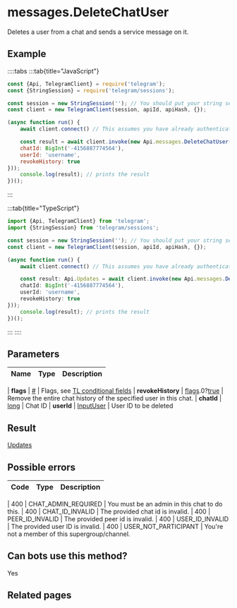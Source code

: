# messages.DeleteChatUser

Deletes a user from a chat and sends a service message on it.



## Example

::::tabs
:::tab{title="JavaScript"}
```js
const {Api, TelegramClient} = require('telegram');
const {StringSession} = require('telegram/sessions');

const session = new StringSession(''); // You should put your string session here
const client = new TelegramClient(session, apiId, apiHash, {});

(async function run() {
    await client.connect() // This assumes you have already authenticated with .start()

    const result = await client.invoke(new Api.messages.DeleteChatUser({
    chatId: BigInt('-4156887774564'),
    userId: 'username',
    revokeHistory: true
}));
    console.log(result); // prints the result
})();
```
:::

:::tab{title="TypeScript"}
```ts
import {Api, TelegramClient} from 'telegram';
import {StringSession} from 'telegram/sessions';

const session = new StringSession(''); // You should put your string session here
const client = new TelegramClient(session, apiId, apiHash, {});

(async function run() {
    await client.connect() // This assumes you have already authenticated with .start()

    const result: Api.Updates = await client.invoke(new Api.messages.DeleteChatUser({
    chatId: BigInt('-4156887774564'),
    userId: 'username',
    revokeHistory: true
}));
    console.log(result); // prints the result
})();
```
:::
::::



## Parameters

| Name | Type | Description |
| :--: | ---- | ----------- |

| **flags** | [#](https://core.telegram.org/type/%23) | Flags, see [TL conditional fields](https://core.telegram.org/mtproto/TL-combinators#conditional-fields) 
| **revokeHistory** | [flags](https://core.telegram.org/mtproto/TL-combinators#conditional-fields).0?[true](https://core.telegram.org/constructor/true) | Remove the entire chat history of the specified user in this chat. 
| **chatId** | [long](https://core.telegram.org/type/long) | Chat ID 
| **userId** | [InputUser](https://core.telegram.org/type/InputUser) | User ID to be deleted 


## Result

[Updates](https://core.telegram.org/type/Updates)



## Possible errors

| Code | Type | Description |
| :--: | ---- | ----------- |

| 400 | CHAT\_ADMIN\_REQUIRED | You must be an admin in this chat to do this. 
| 400 | CHAT\_ID\_INVALID | The provided chat id is invalid. 
| 400 | PEER\_ID\_INVALID | The provided peer id is invalid. 
| 400 | USER\_ID\_INVALID | The provided user ID is invalid. 
| 400 | USER\_NOT\_PARTICIPANT | You're not a member of this supergroup/channel. 


## Can bots use this method?

Yes

## Related pages


